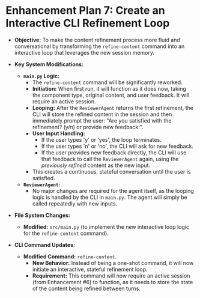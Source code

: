 # Enhancement Plan 7: Create an Interactive CLI Refinement Loop

*   **Objective:** To make the content refinement process more fluid and conversational by transforming the `refine-content` command into an interactive loop that leverages the new session memory.

*   **Key System Modifications:**
    *   **`main.py` Logic:**
        *   The `refine-content` command will be significantly reworked.
        *   **Initiation:** When first run, it will function as it does now, taking the component type, original content, and user feedback. It will require an active session.
        *   **Looping:** After the `ReviewerAgent` returns the first refinement, the CLI will store the refined content in the session and then immediately prompt the user: "Are you satisfied with the refinement? (y/n) or provide new feedback:".
        *   **User Input Handling:**
            *   If the user types 'y' or 'yes', the loop terminates.
            *   If the user types 'n' or 'no', the CLI will ask for new feedback.
            *   If the user provides new feedback directly, the CLI will use that feedback to call the `ReviewerAgent` again, using the *previously refined* content as the new input.
        *   This creates a continuous, stateful conversation until the user is satisfied.
    *   **`ReviewerAgent`:**
        *   No major changes are required for the agent itself, as the looping logic is handled by the CLI in `main.py`. The agent will simply be called repeatedly with new inputs.

*   **File System Changes:**
    *   **Modified:** `src/main.py` (to implement the new interactive loop logic for the `refine-content` command).

*   **CLI Command Updates:**
    *   **Modified Command:** `refine-content`.
        *   **New Behavior:** Instead of being a one-shot command, it will now initiate an interactive, stateful refinement loop.
        *   **Requirement:** This command will now require an active session (from Enhancement #6) to function, as it needs to store the state of the content being refined between turns.
